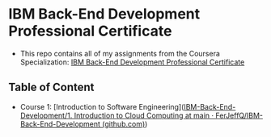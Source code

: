 # IBM Back-End Development Professional Certificate

- This repo contains all of my assignments from the Coursera Specialization: [IBM Back-End Development Professional Certificate](https://www.coursera.org/professional-certificates/ibm-backend-development)

## Table of Content

- Course 1: [Introduction to Software Engineering]([IBM-Back-End-Development/1. Introduction to Cloud Computing at main · FerJeffQ/IBM-Back-End-Development (github.com)](https://github.com/FerJeffQ/IBM-Back-End-Development/tree/main/1.%20Introduction%20to%20Cloud%20Computing))
